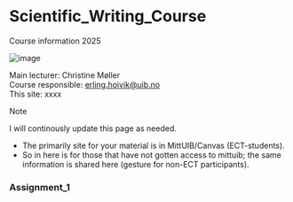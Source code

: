 # Scientific_Writing_Course
Course information 2025

![image](https://github.com/user-attachments/assets/0b8931de-b2d6-4e1e-84a6-680d61db5b11)

Main lecturer: Christine Møller       
Course responsible: erling.hoivik@uib.no              
This site: xxxx  

> [!NOTE]         
> I will continously update this page as needed.
  - The primarily site for your material is in MittUIB/Canvas (ECT-students).      
  - So in here is for those that have not gotten access to mittuib; the same information is shared here (gesture for non-ECT participants).     

### Assignment_1
 





